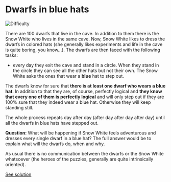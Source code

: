 # Dwarfs in blue hats

![Difficulty](https://img.shields.io/badge/Difficulty-medium-yellow.svg)

There are 100 dwarfs that live in the cave. In addition to them there is the Snow White who lives in the same cave. Now, Snow White likes to dress the dwarfs in colored hats (she generally likes experiments and life in the cave is quite boring, you know...). The dwarfs are then faced with the following tasks:
- every day they exit the cave and stand in a circle. When they stand in the circle they can see all the other hats but not their own. The Snow White asks the ones that wear a **blue** hat to step out.

The dwarfs know for sure that **there is at least one dwarf who wears a blue hat**. In addition to that they are, of course, perfectly logical and **they know that every one of them is perfectly logical** and will only step out if they are 100% sure that they indeed wear a blue hat. Otherwise they will keep standing still.

The whole process repeats day after day (after day after day after day) until all the dwarfs in blue hats have stepped out.

**Question:** What will be happening if Snow White feels adventurous and dresses every single dwarf in a blue hat? The full answer would be to explain what will the dwarfs do, when and why.

As usual there is no communication between the dwarfs or the Snow White whatsoever (the heroes of the puzzles, generally are quite intrinsically oriented).

[See solution](solution.md)
